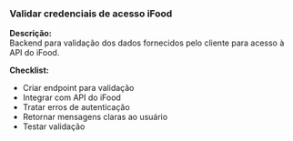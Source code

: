 ### Validar credenciais de acesso iFood

**Descrição:**  
Backend para validação dos dados fornecidos pelo cliente para acesso à API do iFood.

**Checklist:**  
- Criar endpoint para validação  
- Integrar com API do iFood  
- Tratar erros de autenticação  
- Retornar mensagens claras ao usuário  
- Testar validação